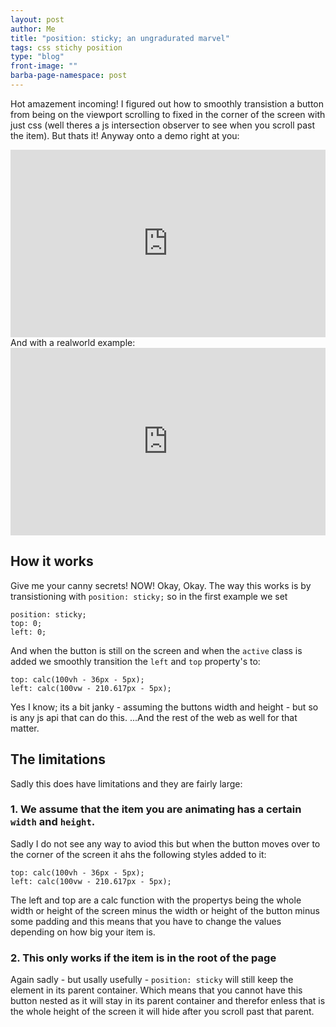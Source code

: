 ```yaml
---
layout: post
author: Me
title: "position: sticky; an ungradurated marvel"
tags: css stichy position
type: "blog"
front-image: ""
barba-page-namespace: post
---
```


Hot amazement incoming! I figured out how to smoothly transistion a button from being on the viewport scrolling to fixed in the corner of the screen with just css (well theres a js intersection observer to see when you scroll past the item). But thats it! Anyway onto a demo right at you:
<iframe height="300" style="width: 100%;" scrolling="no" title="always visible button" src="https://codepen.io/godalming123/embed/YzxrpJQ?default-tab=css%2Cresult&editable=true" frameborder="no" loading="lazy" allowtransparency="true" allowfullscreen="true">
  See the Pen <a href="https://codepen.io/godalming123/pen/YzxrpJQ">
  always visible button</a> by godalming123 (<a href="https://codepen.io/godalming123">@godalming123</a>)
  on <a href="https://codepen.io">CodePen</a>.
</iframe>
And with a realworld example:
<iframe height="300" style="width: 100%;" scrolling="no" title="portfiolio site" src="https://codepen.io/godalming123/embed/ExvvrxB?default-tab=css%2Cresult&editable=true" frameborder="no" loading="lazy" allowtransparency="true" allowfullscreen="true">
  See the Pen <a href="https://codepen.io/godalming123/pen/ExvvrxB">
  portfiolio site</a> by godalming123 (<a href="https://codepen.io/godalming123">@godalming123</a>)
  on <a href="https://codepen.io">CodePen</a>.
</iframe>

## How it works
Give me your canny secrets! NOW! Okay, Okay. The way this works is by transistioning with `position: sticky;` so in the first example we set
```
position: sticky;
top: 0;
left: 0;
```
And when the button is still on the screen and when the `active` class is added we smoothly transition the `left` and `top` property's to:
```
top: calc(100vh - 36px - 5px);
left: calc(100vw - 210.617px - 5px);
```
Yes I know; its a bit janky - assuming the buttons width and height - but so is any js api that can do this. ...And the rest of the web as well for that matter.

## The limitations
Sadly this does have limitations and they are fairly large:
### 1. We assume that the item you are animating has a certain `width` and `height`.
Sadly I do not see any way to aviod this but when the button moves over to the corner of the screen it ahs the following styles added to it:
```
top: calc(100vh - 36px - 5px);
left: calc(100vw - 210.617px - 5px);
```
The left and top are a calc function with the propertys being the whole width or height of the screen minus the width or height of the button minus some padding and this means that you have to change the values depending on how big your item is.
### 2. This only works if the item is in the root of the page
Again sadly - but usally usefully - `position: sticky` will still keep the element in its parent container. Which means that you cannot have this button nested as it will stay in its parent container and therefor enless that is the whole height of the screen it will hide after you scroll past that parent.
